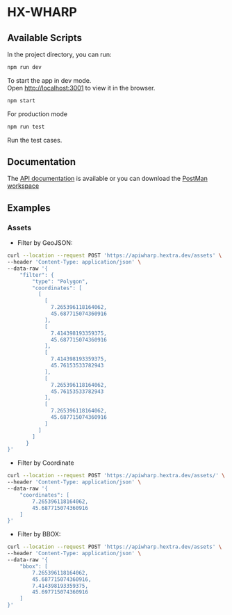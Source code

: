 # HX-WHARP


## Available Scripts

In the project directory, you can run:

```bash
npm run dev
```

To start the app in dev mode.\
Open [http://localhost:3001](http://localhost:3001) to view it in the browser.

```bash
npm start
```

For production mode

```bash
npm run test
```

Run the test cases.

## Documentation

The [API documentation](https://apiwharp.hextra.dev/documentation) is available or you can download the [PostMan workspace](./postman/WHARP.postman_collection)

## Examples

### Assets

- Filter by GeoJSON:

```bash
curl --location --request POST 'https://apiwharp.hextra.dev/assets' \
--header 'Content-Type: application/json' \
--data-raw '{
    "filter": {
        "type": "Polygon",
        "coordinates": [
          [
            [
              7.265396118164062,
              45.687715074360916
            ],
            [
              7.414398193359375,
              45.687715074360916
            ],
            [
              7.414398193359375,
              45.76153533782943
            ],
            [
              7.265396118164062,
              45.76153533782943
            ],
            [
              7.265396118164062,
              45.687715074360916
            ]
          ]
        ]
      }
}'
```

- Filter by Coordinate

```bash
curl --location --request POST 'https://apiwharp.hextra.dev/assets/' \
--header 'Content-Type: application/json' \
--data-raw '{
    "coordinates": [
        7.265396118164062,
        45.687715074360916
    ]
}'
```

- Filter by BBOX:

```bash
curl --location --request POST 'https://apiwharp.hextra.dev/assets' \
--header 'Content-Type: application/json' \
--data-raw '{
    "bbox": [
        7.265396118164062,
        45.687715074360916,
        7.414398193359375,
        45.697715074360916
    ]
}'
```

